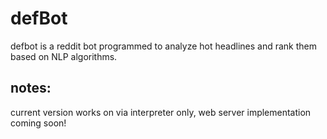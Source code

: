# defBot  

defbot is a reddit bot programmed to analyze hot headlines and rank them based on NLP algorithms.  

## notes:  

current version works on via interpreter only, web server implementation coming soon!
